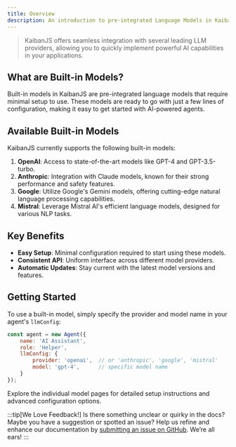 ```yaml
---
title: Overview
description: An introduction to pre-integrated Language Models in KaibanJS
---
```


> KaibanJS offers seamless integration with several leading LLM providers, allowing you to quickly implement powerful AI capabilities in your applications.

## What are Built-in Models?

Built-in models in KaibanJS are pre-integrated language models that require minimal setup to use. These models are ready to go with just a few lines of configuration, making it easy to get started with AI-powered agents.

## Available Built-in Models

KaibanJS currently supports the following built-in models:

1. **OpenAI**: Access to state-of-the-art models like GPT-4 and GPT-3.5-turbo.
2. **Anthropic**: Integration with Claude models, known for their strong performance and safety features.
3. **Google**: Utilize Google's Gemini models, offering cutting-edge natural language processing capabilities.
4. **Mistral**: Leverage Mistral AI's efficient language models, designed for various NLP tasks.

## Key Benefits

- **Easy Setup**: Minimal configuration required to start using these models.
- **Consistent API**: Uniform interface across different model providers.
- **Automatic Updates**: Stay current with the latest model versions and features.

## Getting Started

To use a built-in model, simply specify the provider and model name in your agent's `llmConfig`:

```javascript
const agent = new Agent({
    name: 'AI Assistant',
    role: 'Helper',
    llmConfig: {
        provider: 'openai',  // or 'anthropic', 'google', 'mistral'
        model: 'gpt-4',      // specific model name
    }
});
```

Explore the individual model pages for detailed setup instructions and advanced configuration options.

:::tip[We Love Feedback!]
Is there something unclear or quirky in the docs? Maybe you have a suggestion or spotted an issue? Help us refine and enhance our documentation by [submitting an issue on GitHub](https://github.com/kaiban-ai/KaibanJS/issues). We’re all ears!
:::